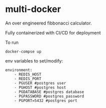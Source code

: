 # multi-docker

An over engineered fibbonacci calculator.

Fully containerized with CI/CD for deployment

To run

`docker-compse up`

env variables to set/modify:
```
environment:
    - REDIS_HOST
    - REDIS_PORT
    - PGUSER #postgres user
    - PGHOST #postgres host
    - PGDATABASE #postgres database
    - PGPASSWORD #postgres_password
    - PGPORT=5432 #postgres port
```
